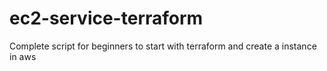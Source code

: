 # ec2-service-terraform
Complete script for beginners to start with terraform and create a instance in aws

